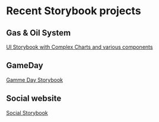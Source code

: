 # Recent Storybook projects
## Gas & Oil System
[UI Storybook with Complex Charts and various components](https://bit.ly/ui-charts)

## GameDay
[Gamme Day Storybook](https://61a0b632f561d1003a2e0040-bdqqlbuund.chromatic.com/?path=/story/collections-page--default)

## Social website
[Social Storybook](https://60be3ef91a7b640049c18dbc-ucyxcnqqon.chromatic.com/?path=/story/social-bar--no-friends)

